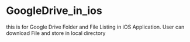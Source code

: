 # GoogleDrive_in_ios
this is for Google Drive Folder and File Listing in iOS Application. User can download File and store in local directory
